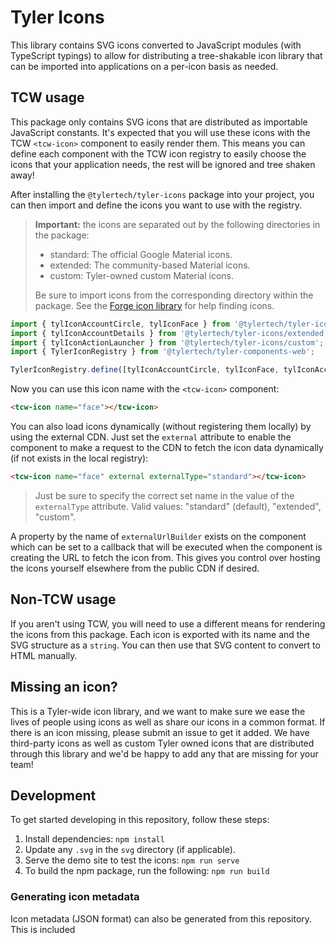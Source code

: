 # Tyler Icons

This library contains SVG icons converted to JavaScript modules (with TypeScript typings) to allow for distributing a tree-shakable
icon library that can be imported into applications on a per-icon basis as needed.

## TCW usage

This package only contains SVG icons that are distributed as importable JavaScript constants. It's expected that you will use these
icons with the TCW `<tcw-icon>` component to easily render them. This means you can define each component with the TCW icon registry
to easily choose the icons that your application needs, the rest will be ignored and tree shaken away!

After installing the `@tylertech/tyler-icons` package into your project, you can then import and define the icons you want to use with
the registry.

> **Important:** the icons are separated out by the following directories in the package:
> * standard: The official Google Material icons.
> * extended: The community-based Material icons.
> * custom: Tyler-owned custom Material icons.
>
> Be sure to import icons from the corresponding directory within the package. See the [Forge icon library](https://forge.tylertech.com/core-components/iconography/library) for help finding icons.

```ts
import { tylIconAccountCircle, tylIconFace } from '@tylertech/tyler-icons/standard';
import { tylIconAccountDetails } from '@tylertech/tyler-icons/extended';
import { tylIconActionLauncher } from '@tylertech/tyler-icons/custom';
import { TylerIconRegistry } from '@tylertech/tyler-components-web';

TylerIconRegistry.define([tylIconAccountCircle, tylIconFace, tylIconAccountDetails, tylIconActionLauncher]);
```

 Now you can use this icon name with the `<tcw-icon>` component:

 ```html
 <tcw-icon name="face"></tcw-icon>
 ```

 You can also load icons dynamically (without registering them locally) by using the external CDN. Just set the `external` attribute to enable the component to make a request to the CDN to fetch the icon data dynamically (if not exists in the local registry):

 ```html
 <tcw-icon name="face" external externalType="standard"></tcw-icon>
 ```
 
 > Just be sure to specify the correct set name in the value of the `externalType` attribute. Valid values: "standard" (default), "extended", "custom".
 
 A property by the name of `externalUrlBuilder` exists on the component which can be set to a callback that will be executed when the component is creating the URL to fetch the icon from. This gives you control over hosting the icons yourself elsewhere from the public CDN if desired.

## Non-TCW usage

If you aren't using TCW, you will need to use a different means for rendering the icons from this package. Each icon is exported with its
name and the SVG structure as a `string`. You can then use that SVG content to convert to HTML manually.

## Missing an icon?

This is a Tyler-wide icon library, and we want to make sure we ease the lives of people using icons as well as share our icons in a common
format. If there is an icon missing, please submit an issue to get it added. We have third-party icons as well as custom Tyler owned icons
that are distributed through this library and we'd be happy to add any that are missing for your team!

## Development

To get started developing in this repository, follow these steps:

1. Install dependencies: `npm install`
2. Update any `.svg` in the `svg` directory (if applicable).
3. Serve the demo site to test the icons: `npm run serve`
4. To build the npm package, run the following: `npm run build`

### Generating icon metadata

Icon metadata (JSON format) can also be generated from this repository. This is included 
